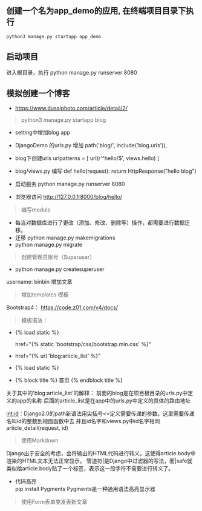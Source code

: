 

## 创建一个名为app_demo的应用, 在终端项目目录下执行

```text
python3 manage.py startapp app_demo
```
## 启动项目

进入根目录，执行
python manage.py runserver 8080

## 模拟创建一个博客

- https://www.dusaiphoto.com/article/detail/2/

> python3 manage.py startapp blog

- setting中增加blog app
- DjangoDemo 的urls.py 增加 path('blog/', include('blog.urls')),
- blog下创建urls 
    urlpatterns = \[
        url(r'^hello/$', views.hello)
    \]


- blog/views.py 编写
def hello(request):
    return HttpResponse("hello blog")
- 启动服务 python manage.py runserver 8080
- 浏览器访问 http://127.0.0.1:8000/blog/hello/

> 编写module
- 每当对数据库进行了更改（添加、修改、删除等）操作，都需要进行数据迁移。
- 迁移 python manage.py makemigrations
- python manage.py migrate

> 创建管理员账号（Superuser）

- python manage.py createsuperuser

username: binbin
增加文章
> 增加templates 模板

Bootstrap4：
https://code.z01.com/v4/docs/

> 模板语法：

- {% load static %}

    href="{% static 'bootstrap/css/bootstrap.min.css' %}"
    
- href="{% url 'blog:article_list' %}"

- {% load static %}

- {% block title %}
    首页
{% endblock title %}

关于其中的'blog:article_list'的解释：
    前面的blog是在项目根目录的urls.py中定义的app的名称
    后面的article_list是在app中的urls.py中定义的具体的路由地址
    
 <int:id>：Django2.0的path新语法用尖括号<>定义需要传递的参数。这里需要传递名叫id的整数到视图函数中去
 并且id名字和views.py中id名字相同  article_detail(request, id)
 
> 使用Markdown
 
Django出于安全的考虑，会将输出的HTML代码进行转义，这使得article.body中渲染的HTML文本无法正常显示。
管道符|是Django中过滤器的写法，而|safe就类似给article.body贴了一个标签，表示这一段字符不需要进行转义了。
- 代码高亮  
pip install Pygments
Pygments是一种通用语法高亮显示器

> 使用Form表单类发表新文章

